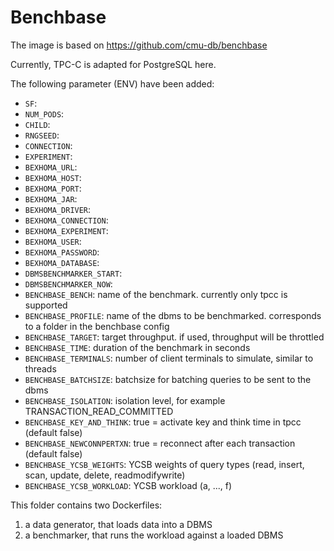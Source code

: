 # Benchbase

The image is based on https://github.com/cmu-db/benchbase

Currently, TPC-C is adapted for PostgreSQL here.

The following parameter (ENV) have been added:

* `SF`: 
* `NUM_PODS`: 
* `CHILD`: 
* `RNGSEED`: 
* `CONNECTION`: 
* `EXPERIMENT`: 
* `BEXHOMA_URL`: 
* `BEXHOMA_HOST`: 
* `BEXHOMA_PORT`: 
* `BEXHOMA_JAR`: 
* `BEXHOMA_DRIVER`: 
* `BEXHOMA_CONNECTION`: 
* `BEXHOMA_EXPERIMENT`: 
* `BEXHOMA_USER`: 
* `BEXHOMA_PASSWORD`: 
* `BEXHOMA_DATABASE`: 
* `DBMSBENCHMARKER_START`: 
* `DBMSBENCHMARKER_NOW`: 
* `BENCHBASE_BENCH`: name of the benchmark. currently only tpcc is supported
* `BENCHBASE_PROFILE`: name of the dbms to be benchmarked. corresponds to a folder in the benchbase config
* `BENCHBASE_TARGET`: target throughput. if used, throughput will be throttled
* `BENCHBASE_TIME`: duration of the benchmark in seconds
* `BENCHBASE_TERMINALS`: number of client terminals to simulate, similar to threads
* `BENCHBASE_BATCHSIZE`: batchsize for batching queries to be sent to the dbms
* `BENCHBASE_ISOLATION`: isolation level, for example TRANSACTION_READ_COMMITTED
* `BENCHBASE_KEY_AND_THINK`: true = activate key and think time in tpcc (default false)
* `BENCHBASE_NEWCONNPERTXN`: true = reconnect after each transaction (default false)
* `BENCHBASE_YCSB_WEIGHTS`: YCSB weights of query types (read, insert, scan, update, delete, readmodifywrite)
* `BENCHBASE_YCSB_WORKLOAD`: YCSB workload (a, ..., f)


This folder contains two Dockerfiles:
1. a data generator, that loads data into a DBMS
1. a benchmarker, that runs the workload against a loaded DBMS
